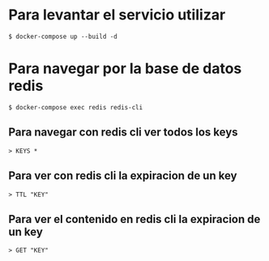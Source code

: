 # Para levantar el servicio utilizar
```
$ docker-compose up --build -d
```
# Para navegar por la base de datos redis
```
$ docker-compose exec redis redis-cli
```
## Para navegar con redis cli ver todos los keys
```
> KEYS *
``` 
## Para ver con redis cli la expiracion de un key
```
> TTL "KEY"
``` 
## Para ver el contenido en redis cli la expiracion de un key
```
> GET "KEY"
``` 